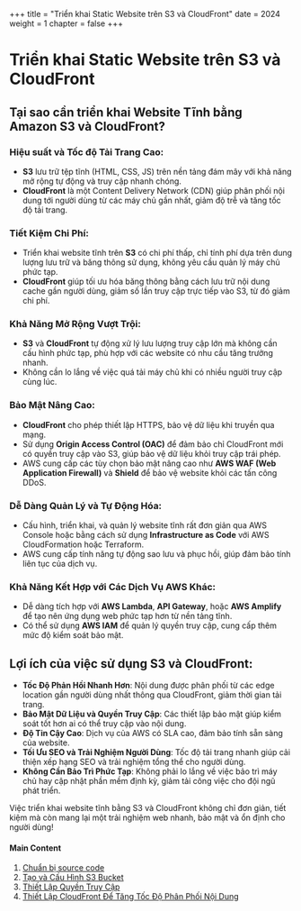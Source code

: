 +++
title = "Triển khai Static Website trên S3 và CloudFront"
date = 2024
weight = 1
chapter = false
+++

# Triển khai Static Website trên S3 và CloudFront

## Tại sao cần triển khai Website Tĩnh bằng Amazon S3 và CloudFront?

### Hiệu suất và Tốc độ Tải Trang Cao:

- **S3** lưu trữ tệp tĩnh (HTML, CSS, JS) trên nền tảng đám mây với khả năng mở rộng tự động và truy cập nhanh chóng.
- **CloudFront** là một Content Delivery Network (CDN) giúp phân phối nội dung tới người dùng từ các máy chủ gần nhất, giảm độ trễ và tăng tốc độ tải trang.

### Tiết Kiệm Chi Phí:

- Triển khai website tĩnh trên **S3** có chi phí thấp, chỉ tính phí dựa trên dung lượng lưu trữ và băng thông sử dụng, không yêu cầu quản lý máy chủ phức tạp.
- **CloudFront** giúp tối ưu hóa băng thông bằng cách lưu trữ nội dung cache gần người dùng, giảm số lần truy cập trực tiếp vào S3, từ đó giảm chi phí.

### Khả Năng Mở Rộng Vượt Trội:

- **S3** và **CloudFront** tự động xử lý lưu lượng truy cập lớn mà không cần cấu hình phức tạp, phù hợp với các website có nhu cầu tăng trưởng nhanh.
- Không cần lo lắng về việc quá tải máy chủ khi có nhiều người truy cập cùng lúc.

### Bảo Mật Nâng Cao:

- **CloudFront** cho phép thiết lập HTTPS, bảo vệ dữ liệu khi truyền qua mạng.
- Sử dụng **Origin Access Control (OAC)** để đảm bảo chỉ CloudFront mới có quyền truy cập vào S3, giúp bảo vệ dữ liệu khỏi truy cập trái phép.
- AWS cung cấp các tùy chọn bảo mật nâng cao như **AWS WAF (Web Application Firewall)** và **Shield** để bảo vệ website khỏi các tấn công DDoS.

### Dễ Dàng Quản Lý và Tự Động Hóa:

- Cấu hình, triển khai, và quản lý website tĩnh rất đơn giản qua AWS Console hoặc bằng cách sử dụng **Infrastructure as Code** với AWS CloudFormation hoặc Terraform.
- AWS cung cấp tính năng tự động sao lưu và phục hồi, giúp đảm bảo tính liên tục của dịch vụ.

### Khả Năng Kết Hợp với Các Dịch Vụ AWS Khác:

- Dễ dàng tích hợp với **AWS Lambda**, **API Gateway**, hoặc **AWS Amplify** để tạo nên ứng dụng web phức tạp hơn từ nền tảng tĩnh.
- Có thể sử dụng **AWS IAM** để quản lý quyền truy cập, cung cấp thêm mức độ kiểm soát bảo mật.

## Lợi ích của việc sử dụng S3 và CloudFront:

- **Tốc Độ Phản Hồi Nhanh Hơn**: Nội dung được phân phối từ các edge location gần người dùng nhất thông qua CloudFront, giảm thời gian tải trang.
- **Bảo Mật Dữ Liệu và Quyền Truy Cập**: Các thiết lập bảo mật giúp kiểm soát tốt hơn ai có thể truy cập vào nội dung.
- **Độ Tin Cậy Cao**: Dịch vụ của AWS có SLA cao, đảm bảo tính sẵn sàng của website.
- **Tối Ưu SEO và Trải Nghiệm Người Dùng**: Tốc độ tải trang nhanh giúp cải thiện xếp hạng SEO và trải nghiệm tổng thể cho người dùng.
- **Không Cần Bảo Trì Phức Tạp**: Không phải lo lắng về việc bảo trì máy chủ hay cập nhật phần mềm định kỳ, giảm tải công việc cho đội ngũ phát triển.

Việc triển khai website tĩnh bằng S3 và CloudFront không chỉ đơn giản, tiết kiệm mà còn mang lại một trải nghiệm web nhanh, bảo mật và ổn định cho người dùng!

#### Main Content

1. [Chuẩn bị source code](1-Prepare-source-code/)
2. [Tạo và Cấu Hình S3 Bucket](2-Create-s3-bucket-upload-file/)
3. [Thiết Lập Quyền Truy Cập](3-Config-permission-s3-bucket/)
4. [Thiết Lập CloudFront Để Tăng Tốc Độ Phân Phối Nội Dung](4-Create-cloudFront-distribution/)
<!-- need to remove parenthesis for path in Hugo 0.88.1 for Windows-->
